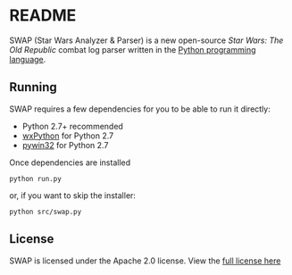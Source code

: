 # README

SWAP (Star Wars Analyzer & Parser) is a new open-source *Star Wars: The Old Republic* combat log parser
written in the [Python programming language](http://python.org).

## Running
SWAP requires a few dependencies for you to be able to run it directly:

* Python 2.7+ recommended
* [wxPython](http://wxpython.org) for Python 2.7
* [pywin32](http://sourceforge.net/projects/pywin32/) for Python 2.7

Once dependencies are installed

    python run.py

or, if you want to skip the installer:

    python src/swap.py

## License
SWAP is licensed under the Apache 2.0 license. View the [full license here](http://www.apache.org/licenses/LICENSE-2.0.html)
